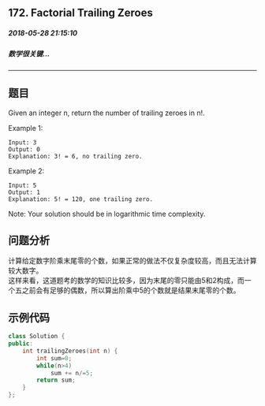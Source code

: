 ## 172. Factorial Trailing Zeroes
##### 2018-05-28 21:15:10
##### 数学很关键...
***
## 题目
Given an integer n, return the number of trailing zeroes in n!.

Example 1:
```
Input: 3
Output: 0
Explanation: 3! = 6, no trailing zero.
```
Example 2:
```
Input: 5
Output: 1
Explanation: 5! = 120, one trailing zero.
```
Note: Your solution should be in logarithmic time complexity.
## 问题分析
计算给定数字阶乘末尾零的个数，如果正常的做法不仅复杂度较高，而且无法计算较大数字。  
这样来看，这道题考的数学的知识比较多，因为末尾的零只能由5和2构成，而一个五之前会有足够的偶数，所以算出阶乘中5的个数就是结果末尾零的个数。
## 示例代码
```cpp
class Solution {
public:
    int trailingZeroes(int n) {
        int sum=0;
        while(n>4)
            sum += n/=5;
        return sum;
    }
};
```

